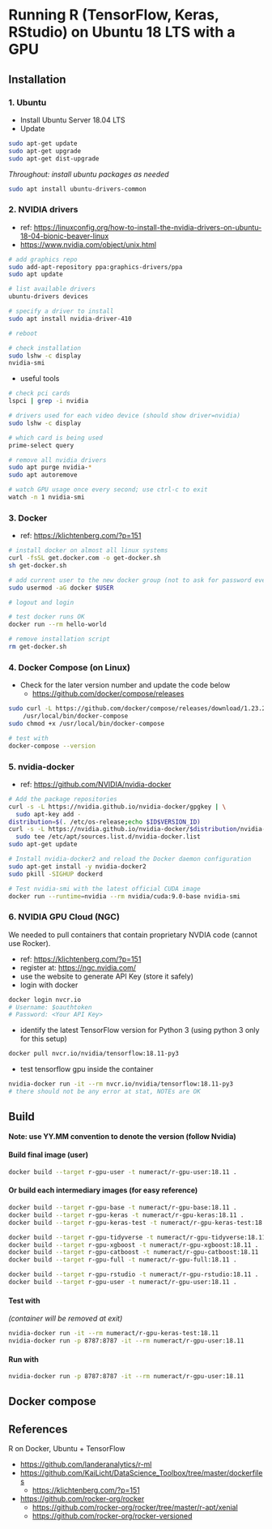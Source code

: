 # Running R (TensorFlow, Keras, RStudio) on Ubuntu 18 LTS with a GPU


## Installation


### 1. Ubuntu

- Install Ubuntu Server 18.04 LTS
- Update

```sh
sudo apt-get update
sudo apt-get upgrade
sudo apt-get dist-upgrade
```

_Throughout: install ubuntu packages as needed_

```sh
sudo apt install ubuntu-drivers-common
```


### 2. NVIDIA drivers

- ref: https://linuxconfig.org/how-to-install-the-nvidia-drivers-on-ubuntu-18-04-bionic-beaver-linux
- https://www.nvidia.com/object/unix.html

```sh
# add graphics repo
sudo add-apt-repository ppa:graphics-drivers/ppa
sudo apt update

# list available drivers
ubuntu-drivers devices

# specify a driver to install
sudo apt install nvidia-driver-410

# reboot

# check installation
sudo lshw -c display
nvidia-smi
```

- useful tools

```sh
# check pci cards
lspci | grep -i nvidia

# drivers used for each video device (should show driver=nvidia)
sudo lshw -c display

# which card is being used
prime-select query

# remove all nvidia drivers
sudo apt purge nvidia-*
sudo apt autoremove

# watch GPU usage once every second; use ctrl-c to exit
watch -n 1 nvidia-smi
```


### 3. Docker

- ref: https://klichtenberg.com/?p=151

```sh
# install docker on almost all linux systems
curl -fsSL get.docker.com -o get-docker.sh
sh get-docker.sh

# add current user to the new docker group (not to ask for password every time)
sudo usermod -aG docker $USER

# logout and login

# test docker runs OK
docker run --rm hello-world

# remove installation script
rm get-docker.sh
```


### 4. Docker Compose (on Linux)

- Check for the later version number and update the code below
    + https://github.com/docker/compose/releases

```sh
sudo curl -L https://github.com/docker/compose/releases/download/1.23.2/docker-compose-`uname -s`-`uname -m` -o \
    /usr/local/bin/docker-compose
sudo chmod +x /usr/local/bin/docker-compose

# test with
docker-compose --version
```


### 5. nvidia-docker

- ref: https://github.com/NVIDIA/nvidia-docker

```sh
# Add the package repositories
curl -s -L https://nvidia.github.io/nvidia-docker/gpgkey | \
  sudo apt-key add -
distribution=$(. /etc/os-release;echo $ID$VERSION_ID)
curl -s -L https://nvidia.github.io/nvidia-docker/$distribution/nvidia-docker.list | \
  sudo tee /etc/apt/sources.list.d/nvidia-docker.list
sudo apt-get update

# Install nvidia-docker2 and reload the Docker daemon configuration
sudo apt-get install -y nvidia-docker2
sudo pkill -SIGHUP dockerd

# Test nvidia-smi with the latest official CUDA image
docker run --runtime=nvidia --rm nvidia/cuda:9.0-base nvidia-smi
```


### 6. NVIDIA GPU Cloud (NGC)

We needed to pull containers that contain proprietary NVDIA code (cannot use Rocker).

- ref: https://klichtenberg.com/?p=151
- register at: https://ngc.nvidia.com/
- use the website to generate API Key (store it safely)
- login with docker

```sh
docker login nvcr.io
# Username: $oauthtoken
# Password: <Your API Key>
```

- identify the latest TensorFlow version for Python 3 (using python 3 only for this setup)

```sh
docker pull nvcr.io/nvidia/tensorflow:18.11-py3
```

- test tensorflow gpu inside the container
```sh
nvidia-docker run -it --rm nvcr.io/nvidia/tensorflow:18.11-py3
# there should not be any error at stat, NOTEs are OK
```


## Build

**Note: use YY.MM convention to denote the version (follow Nvidia)**

#### Build final image (user)

```sh
docker build --target r-gpu-user -t numeract/r-gpu-user:18.11 .
```

#### Or build each intermediary images (for easy reference)


```sh
docker build --target r-gpu-base -t numeract/r-gpu-base:18.11 .
docker build --target r-gpu-keras -t numeract/r-gpu-keras:18.11 .
docker build --target r-gpu-keras-test -t numeract/r-gpu-keras-test:18.11 .

docker build --target r-gpu-tidyverse -t numeract/r-gpu-tidyverse:18.11 .
docker build --target r-gpu-xgboost -t numeract/r-gpu-xgboost:18.11 .
docker build --target r-gpu-catboost -t numeract/r-gpu-catboost:18.11 .
docker build --target r-gpu-full -t numeract/r-gpu-full:18.11 .

docker build --target r-gpu-rstudio -t numeract/r-gpu-rstudio:18.11 .
docker build --target r-gpu-user -t numeract/r-gpu-user:18.11 .
```

#### Test with

_(container will be removed at exit)_

```sh
nvidia-docker run -it --rm numeract/r-gpu-keras-test:18.11
nvidia-docker run -p 8787:8787 -it --rm numeract/r-gpu-user:18.11
```


#### Run with

```sh
nvidia-docker run -p 8787:8787 -it --rm numeract/r-gpu-user:18.11
```

## Docker compose



## References


R on Docker, Ubuntu + TensorFlow

- https://github.com/landeranalytics/r-ml
- https://github.com/KaiLicht/DataScience_Toolbox/tree/master/dockerfiles
    + https://klichtenberg.com/?p=151
- https://github.com/rocker-org/rocker
    + https://github.com/rocker-org/rocker/tree/master/r-apt/xenial
    + https://github.com/rocker-org/rocker-versioned
